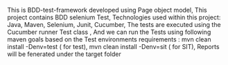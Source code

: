This is BDD-test-framework developed using Page object model,
This project contains BDD selenium Test,
Technologies used within this project:
Java,
Maven,
Selenium,
Junit,
Cucumber,
The tests are executed using the Cucumber runner Test class ,
And we can run the Tests using following maven goals based on the Test environments requirements :
mvn clean install -Denv=test ( for test),
mvn clean install -Denv=sit ( for SIT),
Reports will be fenerated under the target folder
